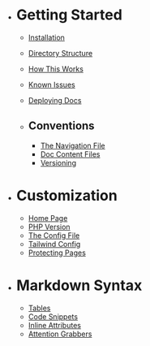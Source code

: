 * # Getting Started

	* [Installation]({version}/installation)
	* [Directory Structure]({version}/structure)
	* [How This Works]({version}/architecture)
	* [Known Issues]({version}/known-issues)
	* [Deploying Docs]({version}/deployment)
	
	* ## Conventions
	
		* [The Navigation File]({version}/convention-nav)
		* [Doc Content Files]({version}/convention-doc)
		* [Versioning]({version}/convention-versions)

  
* # Customization

	* [Home Page]({version}/customize-home)
	* [PHP Version]({version}/customize-php-version)
	* [The Config File]({version}/customize-config)
	* [Tailwind Config]({version}/customize-tailwind)
	* [Protecting Pages]({version}/customize-auth)
	
  
* # Markdown Syntax

	* [Tables]({version}/markdown-tables)
	* [Code Snippets]({version}/markdown-code)
	* [Inline Attributes]({version}/markdown-attributes)
	* [Attention Grabbers]({version}/markdown-alerts)